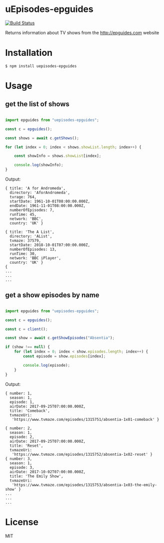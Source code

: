 # uEpisodes-epguides
[![Build Status](https://travis-ci.org/ttrider/uepisodes-epguides.svg?branch=master)](https://travis-ci.org/ttrider/uepisodes-epguides)

Returns information about TV shows from the http://epguides.com website

# Installation

```
$ npm install uepisodes-epguides
```
# Usage

## get the list of shows
```typescript

import epguides from "uepisodes-epguides";

const c = epguides();

const shows = await c.getShows();

for (let index = 0; index < shows.showList.length; index++) {

    const showInfo = shows.showList[index];

    console.log(showInfo);
}
```
Output:
```
{ title: 'A for Andromeda',
  directory: 'AforAndromeda',
  tvrage: 764,
  startDate: 1961-10-01T08:00:00.000Z,
  endDate: 1961-11-01T08:00:00.000Z,
  numberOfEpisodes: 7,
  runTime: 45,
  network: 'BBC',
  country: 'UK' }

{ title: 'The A List',
  directory: 'AList',
  tvmaze: 37579,
  startDate: 2018-10-01T07:00:00.000Z,
  numberOfEpisodes: 13,
  runTime: 30,
  network: 'BBC iPlayer',
  country: 'UK' }
{
...
...
...

```

## get a show episodes by name
```typescript

import epguides from "uepisodes-epguides";

const c = epguides();

const c = client();

const show = await c.getShowEpisodes("Absentia");

if (show !== null) {
    for (let index = 0; index < show.episodes.length; index++) {
        const episode = show.episodes[index];

        console.log(episode);
    }
}

```
Output:
```
{ number: 1,
  season: 1,
  episode: 1,
  airDate: 2017-09-25T07:00:00.000Z,
  title: 'Comeback',
  tvmazeUri:
   'https://www.tvmaze.com/episodes/1315751/absentia-1x01-comeback' }

{ number: 2,
  season: 1,
  episode: 2,
  airDate: 2017-09-25T07:00:00.000Z,
  title: 'Reset',
  tvmazeUri:
   'https://www.tvmaze.com/episodes/1315752/absentia-1x02-reset' }
{ number: 3,
  season: 1,
  episode: 3,
  airDate: 2017-10-02T07:00:00.000Z,
  title: 'The Emily Show',
  tvmazeUri:
   'https://www.tvmaze.com/episodes/1315753/absentia-1x03-the-emily-show' }
...
...
...
```

# License
MIT 

